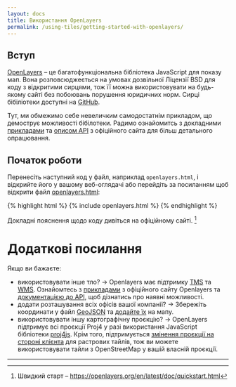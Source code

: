 ```yaml
---
layout: docs
title: Використання OpenLayers
permalink: /using-tiles/getting-started-with-openlayers/
---
```


## Вступ

[OpenLayers](http://openlayers.org/) – це багатофункціональна бібліотека JavaScript для показу мап. Вона розповсюджеється на умовах дозвільної Ліцензії BSD для коду з відкритими сирцями, тож її можна використовувати на будь-якому сайті без побоювань порушення юридичних норм. Сирці бібіліотеки доступні на [GitHub](https://github.com/openlayers/ol3/).

Тут, ми обмежимо себе невеличким самодостатнім прикладом, що демострує можливості бібілотеки. Радимо ознайомитсь з докладними [прикладами](http://openlayers.org/en/latest/examples/) та [описом API](http://openlayers.org/en/latest/apidoc/) з офіційного сайта для більш детального опрацювання.

## Початок роботи

Перенесіть наступний код у файл, наприклад `openlayers.html`, і відкрийте його у вашому веб-оглядачі або перейдіть за посиланням щоб відкрити файл [openlayers.html]({{site.baseurl}}/assets/openlayers.html):

{% highlight html %}
{% include openlayers.html %}
{% endhighlight %}

Докладні пояснення щодо коду дивіться на офіційному сайті. [^1]

# Додаткові посилання
Якщо ви бажаєте:

*   використовувати інше тло? → Openlayers має підтримку [TMS](https://en.wikipedia.org/wiki/Tile_Map_Service) та [WMS](https://uk.wikipedia.org/wiki/Web_Map_Service). Ознайомтесь з [прикладами](http://openlayers.org/en/latest/examples/) з офіційного сайту Openlayers та [документацією до API](http://openlayers.org/en/latest/apidoc/), щоб дізнатись про наявні можливості.
*   додати розташування всіх офісів вашої компанії? → Збережіть координати у файл [GeoJSON](http://geojson.org/) та [додайте їх](http://openlayers.org/en/latest/examples/select-features.html) на мапу.
*   використовувати іншу картографічну проєкцію? → OpenLayers підтримує всі проєкції Proj4 у разі використання JavaScript бібліотеки [proj4js](http://proj4js.org/). Крім того, підтримується [змінення проєкції на стороні клієнта](http://openlayers.org/en/latest/examples/reprojection-by-code.html) для растрових тайлів, тож ви можете використовувати тайли з OpenStreetMap у вашій власній проєкції.

----
[^1]: Швидкий старт – <https://openlayers.org/en/latest/doc/quickstart.html>
